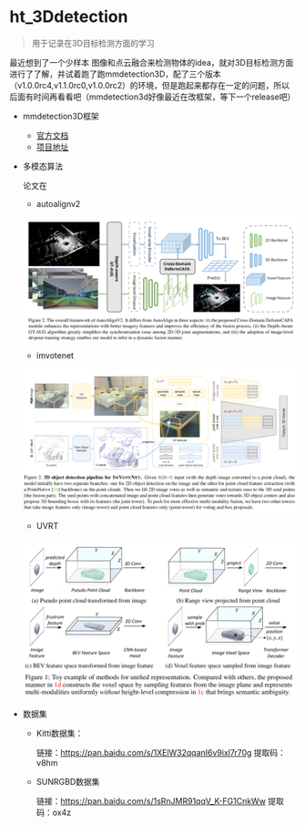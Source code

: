 # ht_3Ddetection
> 用于记录在3D目标检测方面的学习
>

最近想到了一个少样本 图像和点云融合来检测物体的idea，就对3D目标检测方面进行了了解，并试着跑了跑mmdetection3D，配了三个版本（v1.0.0rc4,v1.1.0rc0,v1.0.0rc2）的环境，但是跑起来都存在一定的问题，所以后面有时间再看看吧（mmdetection3d好像最近在改框架，等下一个release吧）



- mmdetection3D框架

  - [官方文档](https://mmdetection3d.readthedocs.io/en/latest/getting_started.html)
  - [项目地址](https://github.com/open-mmlab/mmdetection3d.git)

- 多模态算法

  论文在

  - autoalignv2

  ![image-20220926132927115](README.assets/image-20220926132927115.png)

  - imvotenet

  ![image-20220926133019402](README.assets/image-20220926133019402.png)

  - UVRT

  ![image-20220926133137737](README.assets/image-20220926133137737.png)

- 数据集

  - Kitti数据集：

    链接：https://pan.baidu.com/s/1XElW32qqanI6v9ixl7r70g 
    提取码：v8hm 


  - SUNRGBD数据集

    链接：https://pan.baidu.com/s/1sRnJMR91qqV_K-FG1CnkWw 
    提取码：ox4z 


